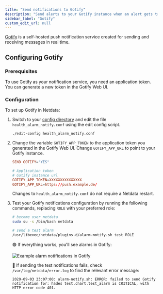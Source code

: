 ```yaml
---
title: "Send notifications to Gotify"
description: "Send alerts to your Gotify instance when an alert gets triggered in Netdata."
sidebar_label: "Gotify"
custom_edit_url: null
---
```




[Gotify](https://gotify.net/) is a self-hosted push notification service created for sending and receiving messages in real time.

## Configuring Gotify

### Prerequisites

To use Gotify as your notification service, you need an application token. 
You can generate a new token in the Gotify Web UI. 

### Configuration

To set up Gotify in Netdata: 

1. Switch to your [config
directory](/docs/configure/nodes) and edit the file `health_alarm_notify.conf` using the edit config script.
 
   ```bash
   ./edit-config health_alarm_notify.conf
   ```

2. Change the variable `GOTIFY_APP_TOKEN` to the application token you generated in the Gotify Web UI. Change
`GOTIFY_APP_URL` to point to your Gotify instance.

   ```conf
   SEND_GOTIFY="YES"

   # Application token
   # Gotify instance url
   GOTIFY_APP_TOKEN=XXXXXXXXXXXXXXX
   GOTIFY_APP_URL=https://push.example.de/
   ```

   Changes to `health_alarm_notify.conf` do not require a Netdata restart. 
   
3. Test your Gotify notifications configuration by running the following commands, replacing `ROLE` with your preferred role:

   ```sh
   # become user netdata
   sudo su -s /bin/bash netdata

   # send a test alarm
   /usr/libexec/netdata/plugins.d/alarm-notify.sh test ROLE
   ```

   🟢 If everything works, you'll see alarms in Gotify:

   ![Example alarm notifications in Gotify](https://user-images.githubusercontent.com/103264516/162509205-1e88e5d9-96b6-4f7f-9426-182776158128.png)

   🔴 If sending the test notifications fails, check `/var/log/netdata/error.log` to find the relevant error message:

   ```log 
   2020-09-03 23:07:00: alarm-notify.sh: ERROR: failed to send Gotify notification for: hades test.chart.test_alarm is CRITICAL, with HTTP error code 401.
   ```
